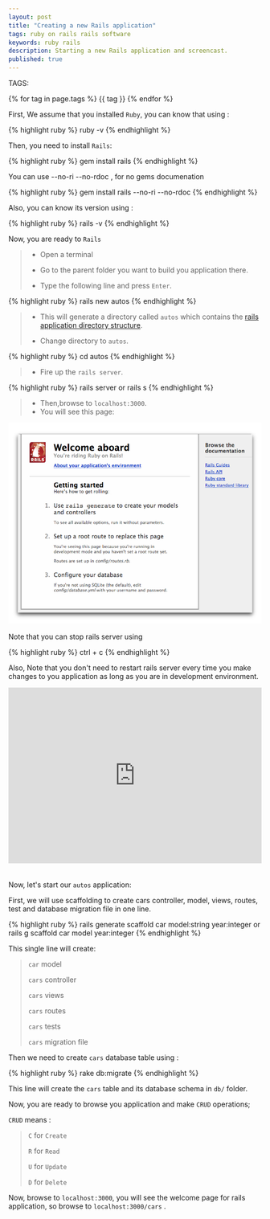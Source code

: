 ```yaml
---
layout: post
title: "Creating a new Rails application"
tags: ruby on rails rails software 
keywords: ruby rails 
description: Starting a new Rails application and screencast.
published: true
---
```


   TAGS:
   
   {% for tag in page.tags %} {{ tag }} {% endfor %}

First, We assume that you installed `Ruby`, you can know that using :

{% highlight ruby %}
ruby -v
{% endhighlight %}

Then, you need to install `Rails`:

{% highlight ruby %}
gem install rails
{% endhighlight %}

You can use  --no-ri --no-rdoc , for no gems documenation

{% highlight ruby %}
gem install rails --no-ri --no-rdoc
{% endhighlight %}

Also, you can know its version using :

{% highlight ruby %}
rails -v
{% endhighlight %}

Now, you are ready to `Rails`

> - Open a terminal
>
> - Go to the parent folder you want to build you application there.
>
> - Type the following line and press `Enter`.

{% highlight ruby %}
rails new autos
{% endhighlight %}

>
> - This will generate a directory called `autos` which contains the <a href="/2016/03/24/Directory_structure_in_rails">rails application directory structure</a>.
>
> - Change directory to `autos`.

{% highlight ruby %}
cd autos
{% endhighlight %}

>
> - Fire up the `rails server`.


{% highlight ruby %}
rails server 
or 
rails s
{% endhighlight %}

>
> - Then,browse to `localhost:3000`.
> - You will see this page:

<img src="/images/rails_welcome.png" alt="rails welcome page" title="rails welcome page">

Note that you can stop rails server using 

{% highlight ruby %}
ctrl + c
{% endhighlight %}

Also, Note that you don't need to restart rails server every time you make changes to you application as long as you are in development environment.

<iframe width="100%" height="350" src="https://www.youtube.com/embed/MMUMMAUTq_Y" frameborder="0" allowfullscreen></iframe>

<br>
<br>

Now, let's start our `autos` application:

First, we will use scaffolding to create cars controller, model, views, routes, test and database migration file in one line.

 {% highlight ruby %}
rails generate scaffold car model:string year:integer
or
rails g scaffold car model year:integer
{% endhighlight %}

This single line will create:

>
> `car` model
>
> `cars` controller
>
> `cars` views
>
> `cars` routes
>
> `cars` tests
>
> `cars` migration file
>

Then we need to create `cars` database table using :

{% highlight ruby %}
rake db:migrate
{% endhighlight %}

This line will create the `cars` table and its database schema in `db/` folder.

Now, you are ready to browse you application and make `CRUD` operations;

`CRUD` means :

>
> `C` for `Create`
>
> `R` for `Read`
>
> `U` for `Update`
>
> `D` for `Delete`
>

Now, browse to `localhost:3000`, you will see the welcome page for rails application, so browse to `localhost:3000/cars` .
